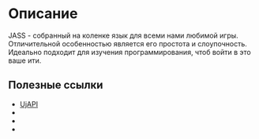 # Описание

<tooltip term="JASS">JASS</tooltip> - собранный на коленке язык для всеми нами любимой игры. Отличительной особенностью является его простота и слоупочность. Идеально подходит для изучения программирования, чтоб войти в это ваше ити.

## Полезные ссылки

- [UjAPI](https://unryzec.github.io/UjAPI)
- <a href="https://jass.sourceforge.net/doc/" />
- <a href="https://lep.duckdns.org/jassbot/" />
- <a href="https://xgm.guru/p/wc3/jass-crash-course"/>